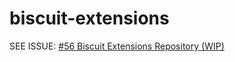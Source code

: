 # biscuit-extensions
SEE ISSUE: [#56 Biscuit Extensions Repository (WIP)]( https://github.com/billyeatcookies/Biscuit/issues/56)

